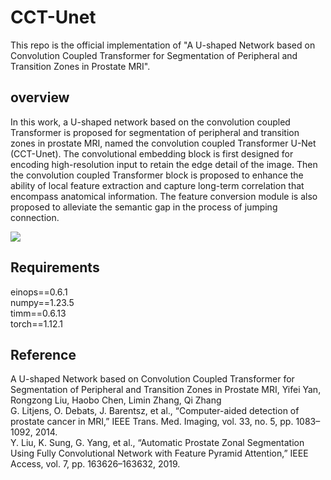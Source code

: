 # CCT-Unet
This repo is the official implementation of "A U-shaped Network based on Convolution Coupled Transformer for Segmentation of Peripheral and Transition Zones in Prostate MRI".

## overview
In this work, a U-shaped network based on the convolution coupled Transformer is proposed for segmentation of peripheral and transition zones in prostate MRI, named the convolution coupled Transformer U-Net (CCT-Unet). The convolutional embedding block is first designed for encoding high-resolution input to retain the edge detail of the image. Then the convolution coupled Transformer block is proposed to enhance the ability of local feature extraction and capture long-term correlation that encompass anatomical information. The feature conversion module is also proposed to alleviate the semantic gap in the process of jumping connection.

![](https://github.com/git-yan/CCT-Unet/blob/main/CCT-Unet%20framework.jpg?raw=true)

## Requirements
einops==0.6.1 \
numpy==1.23.5 \
timm==0.6.13 \
torch==1.12.1

## Reference
A U-shaped Network based on Convolution Coupled Transformer for Segmentation of Peripheral and Transition Zones in Prostate MRI, Yifei Yan, Rongzong Liu, Haobo Chen, Limin Zhang, Qi Zhang \
G. Litjens, O. Debats, J. Barentsz, et al., “Computer-aided detection of prostate cancer in MRI,” IEEE Trans. Med. Imaging, vol. 33, no. 5, pp. 1083–1092, 2014. \
Y. Liu, K. Sung, G. Yang, et al., “Automatic Prostate Zonal Segmentation Using Fully Convolutional Network with Feature Pyramid Attention,” IEEE Access, vol. 7, pp. 163626–163632, 2019.
